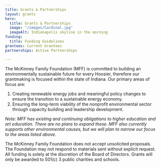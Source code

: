 ```yaml
---
title: Grants & Partnerships
layout: grants
hero:
  title: Grants & Partnerships
  image: "/images/Cardinal.jpg"
  imageAlt: Indianapolis skyline in the morning
funding:
  title: Funding Guidelines
grantees: Current Grantees
partnerships: Active Partnerships

---
```

The McKinney Family Foundation (MFF) is committed to building an environmentally sustainable future for every Hoosier, therefore our grantmaking is focused within the state of Indiana. Our primary areas of focus are:

1. Creating renewable energy jobs and meaningful policy changes to ensure the transition to a sustainable energy economy.
2. Ensuring the long-term viability of the nonprofit environmental sector through capacity building and leadership development.

_Note: MFF has existing and continuing obligations to higher education and art education. There are no plans to expand these. MFF also currently supports other environmental causes, but we will plan to narrow our focus to the areas listed above._

The McKinney Family Foundation does not accept unsolicited proposals. The Foundation may not respond to materials sent without explicit request. All funding is solely at the discretion of the Board of Directors. Grants will only be awarded to 501(c) 3 public charities and schools.